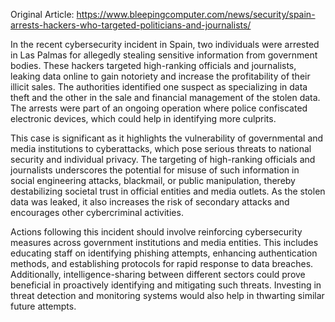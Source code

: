 Original Article: https://www.bleepingcomputer.com/news/security/spain-arrests-hackers-who-targeted-politicians-and-journalists/

In the recent cybersecurity incident in Spain, two individuals were arrested in Las Palmas for allegedly stealing sensitive information from government bodies. These hackers targeted high-ranking officials and journalists, leaking data online to gain notoriety and increase the profitability of their illicit sales. The authorities identified one suspect as specializing in data theft and the other in the sale and financial management of the stolen data. The arrests were part of an ongoing operation where police confiscated electronic devices, which could help in identifying more culprits.

This case is significant as it highlights the vulnerability of governmental and media institutions to cyberattacks, which pose serious threats to national security and individual privacy. The targeting of high-ranking officials and journalists underscores the potential for misuse of such information in social engineering attacks, blackmail, or public manipulation, thereby destabilizing societal trust in official entities and media outlets. As the stolen data was leaked, it also increases the risk of secondary attacks and encourages other cybercriminal activities.

Actions following this incident should involve reinforcing cybersecurity measures across government institutions and media entities. This includes educating staff on identifying phishing attempts, enhancing authentication methods, and establishing protocols for rapid response to data breaches. Additionally, intelligence-sharing between different sectors could prove beneficial in proactively identifying and mitigating such threats. Investing in threat detection and monitoring systems would also help in thwarting similar future attempts.